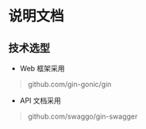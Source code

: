 # 说明文档


## 技术选型


* Web 框架采用
> github.com/gin-gonic/gin
* API 文档采用
> github.com/swaggo/gin-swagger

